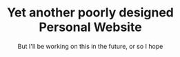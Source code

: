 <div align="center">
  <h1>Yet another poorly designed Personal Website</h1>
  <p>But I'll be working on this in the future, or so I hope</p>
</div>

